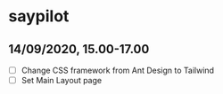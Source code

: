 # saypilot

## 14/09/2020, 15.00-17.00

- [ ] Change CSS framework from Ant Design to Tailwind
- [ ] Set Main Layout page
